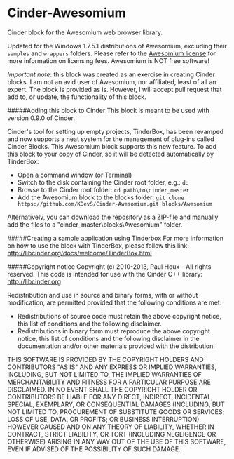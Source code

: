 Cinder-Awesomium
================

Cinder block for the Awesomium web browser library.


Updated for the Windows 1.7.5.1 distributions of Awesomium, excluding their ```samples``` and ```wrappers``` folders. Please refer to the [Awesomium license](https://raw.github.com/paulhoux/Cinder-Awesomium/master/LICENSE.txt) for more information on licensing fees. Awesomium is NOT free software!


*Important note*: this block was created as an exercise in creating Cinder blocks. I am not an avid user of Awesomium, nor affiliated, least of all an expert. The block is provided as is. However, I will accept pull request that add to, or update, the functionality of this block.


#####Adding this block to Cinder
This block is meant to be used with version 0.9.0 of Cinder.

Cinder's tool for setting up empty projects, TinderBox, has been revamped and now supports a neat system for the management of plug-ins called Cinder Blocks. This Awesomium block supports this new feature. To add this block to your copy of Cinder, so it will be detected automatically by TinderBox:
* Open a command window (or Terminal)
* Switch to the disk containing the Cinder root folder, e.g.: ```d:```
* Browse to the Cinder root folder: ```cd path\to\cinder_master```
* Add the Awesomium block to the blocks folder: ```git clone https://github.com/KDevS/Cinder-Awesomium.git blocks/Awesomium```

Alternatively, you can download the repository as a [ZIP-file](https://github.com/KDevS/Cinder-Awesomium/archive/master.zip) and manually add the files to a "cinder_master\blocks\Awesomium" folder.


#####Creating a sample application using Tinderbox
For more information on how to use the block with TinderBox, please follow this link:
http://libcinder.org/docs/welcome/TinderBox.html


#####Copyright notice
Copyright (c) 2010-2013, Paul Houx - All rights reserved.
This code is intended for use with the Cinder C++ library: http://libcinder.org

Redistribution and use in source and binary forms, with or without modification, are permitted provided that
the following conditions are met:

* Redistributions of source code must retain the above copyright notice, this list of conditions and the following disclaimer.
* Redistributions in binary form must reproduce the above copyright notice, this list of conditions and	the following disclaimer in the documentation and/or other materials provided with the distribution.

THIS SOFTWARE IS PROVIDED BY THE COPYRIGHT HOLDERS AND CONTRIBUTORS "AS IS" AND ANY EXPRESS OR IMPLIED WARRANTIES, INCLUDING, BUT NOT LIMITED TO, THE IMPLIED WARRANTIES OF MERCHANTABILITY AND FITNESS FOR A PARTICULAR PURPOSE ARE DISCLAIMED. IN NO EVENT SHALL THE COPYRIGHT HOLDER OR CONTRIBUTORS BE LIABLE FOR ANY DIRECT, INDIRECT, INCIDENTAL, SPECIAL, EXEMPLARY, OR CONSEQUENTIAL DAMAGES (INCLUDING, BUT NOT LIMITED TO, PROCUREMENT OF SUBSTITUTE GOODS OR SERVICES; LOSS OF USE, DATA, OR PROFITS; OR BUSINESS INTERRUPTION) HOWEVER CAUSED AND ON ANY THEORY OF LIABILITY, WHETHER IN CONTRACT, STRICT LIABILITY, OR TORT (INCLUDING
NEGLIGENCE OR OTHERWISE) ARISING IN ANY WAY OUT OF THE USE OF THIS SOFTWARE, EVEN IF ADVISED OF THE POSSIBILITY OF SUCH DAMAGE.
